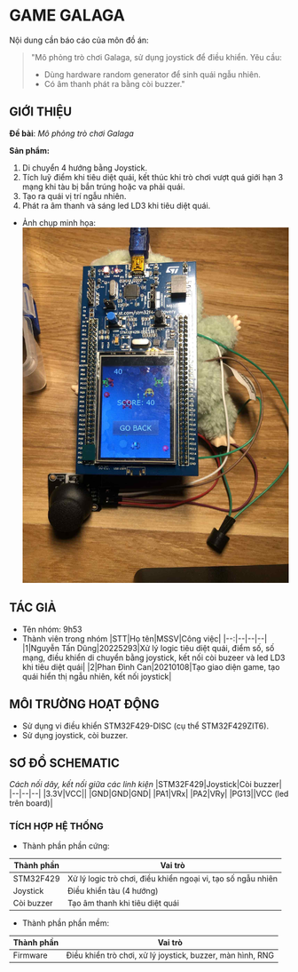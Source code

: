 # GAME GALAGA

Nội dung cần báo cáo của môn đồ án:

> "Mô phỏng trò chơi Galaga, sử dụng joystick để điều khiển.
> Yêu cầu:
>
> - Dùng hardware random generator để sinh quái ngẫu nhiên.
> - Có âm thanh phát ra bằng còi buzzer."

## GIỚI THIỆU

**Đề bài**: _Mô phỏng trò chơi Galaga_

**Sản phẩm:**

1. Di chuyển 4 hướng bằng Joystick.
2. Tích luỹ điểm khi tiêu diệt quái, kết thúc khi trò chơi vượt quá giới hạn 3 mạng khi tàu bị bắn trúng hoặc va phải quái.
3. Tạo ra quái vị trí ngẫu nhiên.
4. Phát ra âm thanh và sáng led LD3 khi tiêu diệt quái.

- Ảnh chụp minh họa:\
  ![Ảnh minh họa](images/galaga.jpg)

## TÁC GIẢ

- Tên nhóm: 9h53
- Thành viên trong nhóm
  |STT|Họ tên|MSSV|Công việc|
  |--:|--|--|--|
  |1|Nguyễn Tấn Dũng|20225293|Xử lý logic tiêu diệt quái, điểm số, số mạng, điều khiển di chuyển bằng joystick, kết nối còi buzeer và led LD3 khi tiêu diệt quái|
  |2|Phan Đình Can|20210108|Tạo giao diện game, tạo quái hiển thị ngẫu nhiên, kết nối joystick|

## MÔI TRƯỜNG HOẠT ĐỘNG

- Sử dụng vi điều khiển STM32F429-DISC (cụ thể STM32F429ZIT6).
- Sử dụng joystick, còi buzzer.

## SƠ ĐỒ SCHEMATIC

_Cách nối dây, kết nối giữa các linh kiện_
|STM32F429|Joystick|Còi buzzer|
|--|--|--|
|3.3V|VCC||
|GND|GND|GND|
|PA1|VRx|
|PA2|VRy|
|PG13||VCC (led trên board)|

### TÍCH HỢP HỆ THỐNG

- Thành phần phần cứng:

| Thành phần | Vai trò                                                      |
| ---------- | ------------------------------------------------------------ |
| STM32F429  | Xử lý logic trò chơi, điều khiển ngoại vi, tạo số ngẫu nhiên |
| Joystick   | Điều khiển tàu (4 hướng)                                     |
| Còi buzzer | Tạo âm thanh khi tiêu diệt quái                              |

- Thành phần phần mềm:

| Thành phần | Vai trò                                                    |
| ---------- | ---------------------------------------------------------- |
| Firmware   | Điều khiển trò chơi, xử lý joystick, buzzer, màn hình, RNG |
